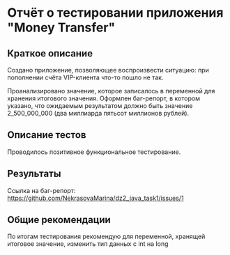 # Отчёт о тестировании приложения "Money Transfer"

## Краткое описание
Создано приложение, позволяющее воспроизвести ситуацию: при пополнении счёта VIP-клиента что-то пошло не так. 

Проанализировано значение, которое записалось в переменной для хранения итогового значения.
Оформлен баг-репорт, в котором указано, что ожидаемым результатом должно быть значение 2_500_000_000 (два миллиарда пятьсот миллионов рублей).

## Описание тестов

Проводилось позитивное функциональное тестирование.

## Результаты

Ссылка на баг-репорт: https://github.com/NekrasovaMarina/dz2_java_task1/issues/1

## Общие рекомендации

По итогам тестирования рекомендую для переменной, хранящей итоговое значение, изменить тип данных с int на long